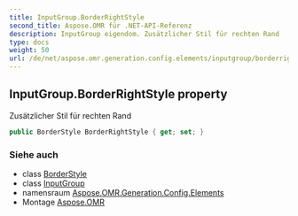 ```yaml
---
title: InputGroup.BorderRightStyle
second_title: Aspose.OMR für .NET-API-Referenz
description: InputGroup eigendom. Zusätzlicher Stil für rechten Rand
type: docs
weight: 50
url: /de/net/aspose.omr.generation.config.elements/inputgroup/borderrightstyle/
---
```

## InputGroup.BorderRightStyle property

Zusätzlicher Stil für rechten Rand

```csharp
public BorderStyle BorderRightStyle { get; set; }
```

### Siehe auch

* class [BorderStyle](../../../aspose.omr.generation.config/borderstyle/)
* class [InputGroup](../)
* namensraum [Aspose.OMR.Generation.Config.Elements](../../inputgroup/)
* Montage [Aspose.OMR](../../../)


